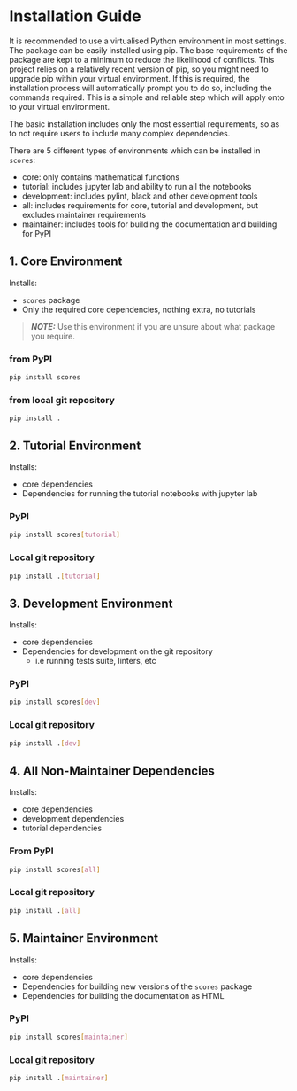 # Installation Guide

It is recommended to use a virtualised Python environment in most settings. The package can be easily installed using pip. The base requirements of the package are kept to a minimum to reduce the likelihood of conflicts. This project relies on a relatively recent version of pip, so you might need to upgrade pip within your virtual environment. If this is required, the installation process will automatically prompt you to do so, including the commands required. This is a simple and reliable step which will apply onto to your virtual environment.

The basic installation includes only the most essential requirements, so as to not require users to include many complex dependencies.

There are 5 different types of environments which can be installed in `scores`: 

- core: only contains mathematical functions
- tutorial: includes jupyter lab and ability to run all the notebooks
- development: includes pylint, black and other development tools
- all: includes requirements for core, tutorial and development, but excludes maintainer requirements
- maintainer: includes tools for building the documentation and building for PyPI


## 1. Core Environment 

Installs:
* `scores` package
* Only the required core dependencies, nothing extra, no tutorials

> **_NOTE:_** Use this environment if you are unsure about what package you require.

### from PyPI

```Bash
pip install scores
```

### from local git repository

```
pip install .
```

## 2. Tutorial Environment 

Installs:
* core dependencies
* Dependencies for running the tutorial notebooks with jupyter lab

### PyPI

```Bash
pip install scores[tutorial]
```

### Local git repository

```bash
pip install .[tutorial]
```

## 3. Development Environment 

Installs:
* core dependencies
* Dependencies for development on the git repository
  * i.e running tests suite, linters, etc

### PyPI

```Bash
pip install scores[dev]
```

### Local git repository

```bash
pip install .[dev]
```

## 4. All Non-Maintainer Dependencies 

Installs:
* core dependencies
* development dependencies
* tutorial dependencies

### From PyPI

```Bash
pip install scores[all]
```

### Local git repository

```bash
pip install .[all]
```


## 5. Maintainer Environment 

Installs:
* core dependencies
* Dependencies for building new versions of the `scores` package
* Dependencies for building the documentation as HTML

### PyPI

```Bash
pip install scores[maintainer]
```

### Local git repository

```bash
pip install .[maintainer]
```


